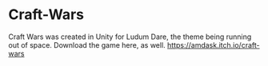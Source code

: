 # Craft-Wars
Craft Wars was created in Unity for Ludum Dare, the theme being running out of space.
Download the game here, as well. https://amdask.itch.io/craft-wars

